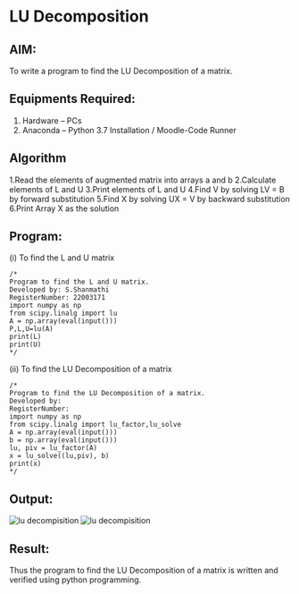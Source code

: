 # LU Decomposition 

## AIM:
To write a program to find the LU Decomposition of a matrix.

## Equipments Required:
1. Hardware – PCs
2. Anaconda – Python 3.7 Installation / Moodle-Code Runner

## Algorithm
1.Read the elements of augmented matrix into arrays a and b
2.Calculate elements of L and U
3.Print elements of L and U
4.Find V by solving LV = B by forward substitution
5.Find X by solving UX = V by backward substitution
6.Print Array X as the solution

## Program:
(i) To find the L and U matrix
```
/*
Program to find the L and U matrix.
Developed by: S.Shanmathi
RegisterNumber: 22003171
import numpy as np
from scipy.linalg import lu
A = np.array(eval(input()))
P,L,U=lu(A)
print(L)
print(U)
*/
```
(ii) To find the LU Decomposition of a matrix
```
/*
Program to find the LU Decomposition of a matrix.
Developed by: 
RegisterNumber: 
import numpy as np
from scipy.linalg import lu_factor,lu_solve
A = np.array(eval(input()))
b = np.array(eval(input()))
lu, piv = lu_factor(A)
x = lu_solve((lu,piv), b)
print(x)
*/
```

## Output:
![lu decompisition](https://user-images.githubusercontent.com/121243595/214855818-993b0379-cc5b-4227-8f71-0fa0ff45d84c.png)
![lu decompisition](https://user-images.githubusercontent.com/121243595/214856322-42e3dbd7-c26d-479a-8888-d65aa53e2ab4.png)


## Result:
Thus the program to find the LU Decomposition of a matrix is written and verified using python programming.

